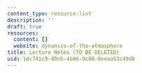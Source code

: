 ```yaml
---
content_type: resource-list
description: ''
draft: true
resources:
  content: []
  website: dynamics-of-the-atmosphere
title: Lecture Notes (TO BE DELETED)
uid: 1dc741c9-d0c6-4b86-9c88-0eeaa53c49d8
---
```

